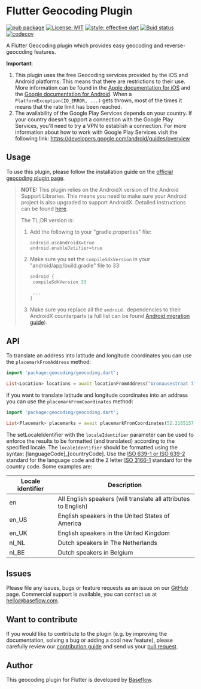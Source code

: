 # Flutter Geocoding Plugin

[![pub package](https://img.shields.io/pub/v/geocoding.svg)](https://pub.dartlang.org/packages/geocoding)
[![License: MIT](https://img.shields.io/badge/license-MIT-blue.svg)](https://opensource.org/licenses/MIT)
[![style: effective dart](https://img.shields.io/badge/style-effective_dart-40c4ff.svg)](https://github.com/tenhobi/effective_dart)
[![Buid status](https://github.com/Baseflow/flutter-geocoding/actions/workflows/geocoding.yaml/badge.svg)](https://github.com/Baseflow/flutter-geocoding/actions/workflows/geocoding.yaml)
[![codecov](https://codecov.io/gh/Baseflow/flutter-geocoding/branch/main/graph/badge.svg)](https://codecov.io/gh/Baseflow/flutter-geocoding)

A Flutter Geocoding plugin which provides easy geocoding and reverse-geocoding features.

**Important**:

1. This plugin uses the free Geocoding services provided by the iOS and Android platforms. This means that there are restrictions to their use. More information can be found in the [Apple documentation for iOS](https://developer.apple.com/documentation/corelocation/clgeocoder) and the [Google documentation for Android](https://developer.android.com/reference/android/location/Geocoder).
   When a `PlatformException(IO_ERROR, ...)` gets thrown, most of the times it means that the rate limit has been reached.
2. The availability of the Google Play Services depends on your country. If your country doesn't support a connection with the Google Play Services, you'll need to try a VPN to establish a connection. For more information about how to work with Google Play Services visit the following link: https://developers.google.com/android/guides/overview

## Usage

To use this plugin, please follow the installation guide on the [official geocoding plugin page](https://pub.dev/packages/geocoding/install).

> **NOTE:** This plugin relies on the AndroidX version of the Android Support Libraries. This means you need to make sure your Android project is also upgraded to support AndroidX. Detailed instructions can be found [here](https://flutter.dev/docs/development/packages-and-plugins/androidx-compatibility).
>
> The TL;DR version is:
>
> 1. Add the following to your "gradle.properties" file:
>
>    ```properties
>    android.useAndroidX=true
>    android.enableJetifier=true
>    ```
>
> 2. Make sure you set the `compileSdkVersion` in your "android/app/build.gradle" file to 33:
>
>    ```gradle
>    android {
>     compileSdkVersion 33
>
>     ...
>    }
>    ```
>
> 3. Make sure you replace all the `android.` dependencies to their AndroidX counterparts (a full list can be found [Android migration guide](https://developer.android.com/jetpack/androidx/migrate)).

## API

To translate an address into latitude and longitude coordinates you can use the `placemarkFromAddress` method:

```dart
import 'package:geocoding/geocoding.dart';

List<Location> locations = await locationFromAddress("Gronausestraat 710, Enschede");
```

If you want to translate latitude and longitude coordinates into an address you can use the `placemarkFromCoordinates` method:

```dart
import 'package:geocoding/geocoding.dart';

List<Placemark> placemarks = await placemarkFromCoordinates(52.2165157, 6.9437819);
```

The setLocaleIdentifier with the `localeIdentifier` parameter can be used to enforce the results to be formatted (and translated) according to the specified locale. The `localeIdentifier` should be formatted using the syntax: [languageCode]\_[countryCode]. Use the [ISO 639-1 or ISO 639-2](https://www.loc.gov/standards/iso639-2/php/English_list.php) standard for the language code and the 2 letter [ISO 3166-1](https://en.wikipedia.org/wiki/ISO_3166-1) standard for the country code. Some examples are:

| Locale identifier | Description                                                     |
| ----------------- | --------------------------------------------------------------- |
| en                | All English speakers (will translate all attributes to English) |
| en_US             | English speakers in the United States of America                |
| en_UK             | English speakers in the United Kingdom                          |
| nl_NL             | Dutch speakers in The Netherlands                               |
| nl_BE             | Dutch speakers in Belgium                                       |

## Issues

Please file any issues, bugs or feature requests as an issue on our [GitHub](https://github.com/Baseflow/flutter-geocoding/issues) page. Commercial support is available, you can contact us at <hello@baseflow.com>.

## Want to contribute

If you would like to contribute to the plugin (e.g. by improving the documentation, solving a bug or adding a cool new feature), please carefully review our [contribution guide](CONTRIBUTING.md) and send us your [pull request](https://github.com/Baseflow/flutter-geocoding/pulls).

## Author

This geocoding plugin for Flutter is developed by [Baseflow](https://baseflow.com).
